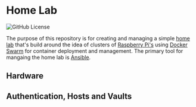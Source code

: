 # Home Lab

![GitHub License](https://img.shields.io/github/license/joe-mccarthy/home-lab?style=for-the-badge)

The purpose of this repository is for creating and managing a simple [home lab](https://linuxhandbook.com/homelab/) that's build around the idea of clusters of [Raspberry Pi's](https://www.raspberrypi.com/) using [Docker Swarm](https://docs.docker.com/engine/swarm/) for container deployment and management. The primary tool for mangaing the home lab is [Ansible](https://docs.ansible.com/ansible/latest/index.html).

## Hardware


## Authentication, Hosts and Vaults
